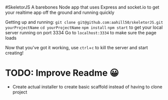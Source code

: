 #SkeletorJS
A barebones Node app that uses Express and socket.io to get your realtime app off the ground and running quickly

Getting up and running:
```git clone git@github.com:aahill50/skeletorJS.git yourProjectName```
```cd yourProjectName```
```npm install```
```npm start``` to get your local server running on port 3334
Go to ```localhost:3334``` to make sure the page loads

Now that you've got it working, use ```ctrl```+```c``` to kill the server and start creating!


TODO: Improve Readme :grinning:
================
* Create actual installer to create basic scaffold instead of having to clone project
